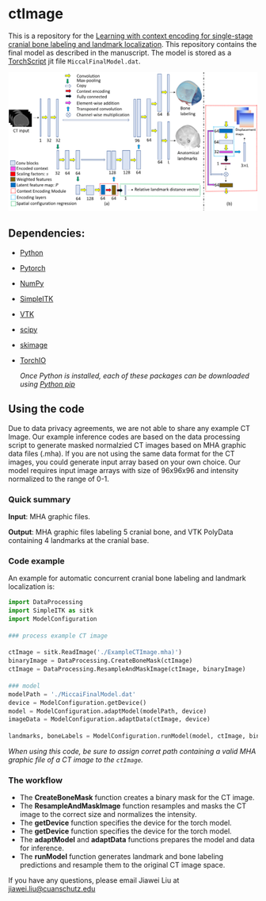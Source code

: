 # ctImage
This is a repository for the [Learning with context encoding for single-stage cranial bone labeling and landmark localization](https://github.com/cuMIP/ctImage).
This repository contains the final model as described in the manuscript. The model is stored as a [TorchScript](https://pytorch.org/docs/stable/jit.html) jit file ``MiccalFinalModel.dat``.


![Network diagram as found in published manuscript](/ModelArchitecture.jpg)

## Dependencies:
- [Python](python.org)
- [Pytorch](https://pytorch.org/get-started/locally)
- [NumPy](https://numpy.org/install/)
- [SimpleITK](https://simpleitk.org/)
- [VTK](https://pypi.org/project/vtk/)
- [scipy](https://scipy.org/)
- [skimage](https://scikit-image.org/)
- [TorchIO](https://torchio.readthedocs.io/)

    *Once Python is installed, each of these packages can be downloaded using [Python pip](https://pip.pypa.io/en/stable/installation/)*


## Using the code
Due to data privacy agreements, we are not able to share any example CT Image. Our example inference codes are based on the data processing script to generate masked normalzied CT images based on MHA graphic data files (.mha). If you are not using the same data format for the CT images, you could generate input array based on your own choice. Our model requires input image arrays with size of 96x96x96 and intensity normalized to the range of 0-1.

### Quick summary
**Input**: MHA graphic files.

**Output**: MHA graphic files labeling 5 cranial bone, and VTK PolyData containing 4 landmarks at the cranial base.

### Code example
An example for automatic concurrent cranial bone labeling and landmark localization is:
```python
import DataProcessing
import SimpleITK as sitk
import ModelConfiguration

### process example CT image

ctImage = sitk.ReadImage('./ExampleCTImage.mha)')
binaryImage = DataProcessing.CreateBoneMask(ctImage)
ctImage = DataProcessing.ResampleAndMaskImage(ctImage, binaryImage)

### model
modelPath = './MiccaiFinalModel.dat'
device = ModelConfiguration.getDevice()
model = ModelConfiguration.adaptModel(modelPath, device)
imageData = ModelConfiguration.adaptData(ctImage, device)

landmarks, boneLabels = ModelConfiguration.runModel(model, ctImage, binaryImage, imageData)

```
*When using this code, be sure to assign corret path containing a valid MHA graphic file of a CT image to the ```ctImage```.*

### The workflow

- The **CreateBoneMask** function creates a binary mask for the CT image.
- The **ResampleAndMaskImage** function resamples and masks the CT image to the correct size and normalizes the intensity.
- The **getDevice** function specifies the device for the torch model.
- The **getDevice** function specifies the device for the torch model.
- The **adaptModel** and **adaptData** functions prepares the model and data for inference.
- The **runModel** function generates landmark and bone labeling predictions and resample them to the original CT image space.

If you have any questions, please email Jiawei Liu at jiawei.liu@cuanschutz.edu
